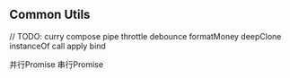 ## Common Utils


// TODO: curry compose pipe throttle debounce formatMoney deepClone instanceOf call apply bind

并行Promise 串行Promise
